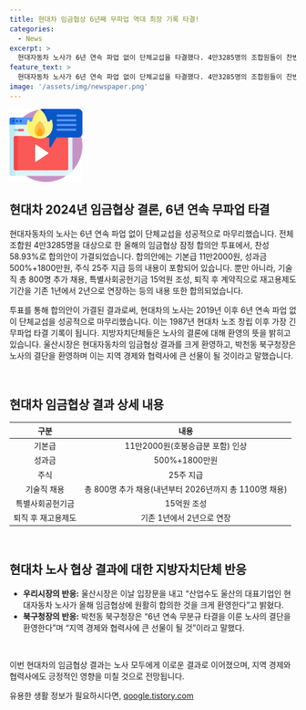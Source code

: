 ```yaml
---
title: 현대차 임금협상 6년째 무파업 역대 최장 기록 타결!
categories:
  - News
excerpt: >
  현대자동차 노사가 6년 연속 파업 없이 단체교섭을 타결했다. 4만3285명의 조합원들이 찬반 투표를 통해 임금협상 합의안을 가결했는데, 이는 기본급 11만2000원(호봉승급분 포함) 인상, 성과금 500%+1800만원, 주식 25주 지급 등을 포함한 임금 인상이다. 뿐만 아니라 기술직 추가 채용, 특별사회공헌기금 15억원 조성, 숙련재고용 제도(촉탁계약직) 기간 연장 등에 대해서도 합의했다. 이에 지역 자치단체들은 이번 협상 타결을 환영하고, 울산시장과 북구청장도 긍정적인 입장을 밝혔다.
feature_text: >
  현대자동차 노사가 6년 연속 파업 없이 단체교섭을 타결했다. 4만3285명의 조합원들이 찬반 투표를 통해 임금협상 합의안을 가결했는데, 이는 기본급 11만2000원(호봉승급분 포함) 인상, 성과금 500%+1800만원, 주식 25주 지급 등을 포함한 임금 인상이다. 뿐만 아니라 기술직 추가 채용, 특별사회공헌기금 15억원 조성, 숙련재고용 제도(촉탁계약직) 기간 연장 등에 대해서도 합의했다. 이에 지역 자치단체들은 이번 협상 타결을 환영하고, 울산시장과 북구청장도 긍정적인 입장을 밝혔다.
image: '/assets/img/newspaper.png'
---
```


<p><img src="/assets/img/news.png" alt="rentncar 속보" /></p>

<h2 data-ke-size="size26">현대차 2024년 임금협상 결론, 6년 연속 무파업 타결</h2>

<p>현대자동차의 노사는 6년 연속 파업 없이 단체교섭을 성공적으로 마무리했습니다. 전체 조합원 4만3285명을 대상으로 한 올해의 임금협상 잠정 합의안 투표에서, 찬성 58.93%로 합의안이 가결되었습니다. 합의안에는 기본급 11만2000원, 성과금 500%+1800만원, 주식 25주 지급 등의 내용이 포함되어 있습니다. 뿐만 아니라, 기술직 총 800명 추가 채용, 특별사회공헌기금 15억원 조성, 퇴직 후 계약직으로 재고용제도 기간을 기존 1년에서 2년으로 연장하는 등의 내용 또한 합의되었습니다.</p>

<p>투표를 통해 합의안이 가결된 결과로써, 현대차의 노사는 2019년 이후 6년 연속 파업 없이 단체교섭을 성공적으로 마무리했습니다. 이는 1987년 현대차 노조 창립 이후 가장 긴 무파업 타결 기록이 됩니다. 지방자치단체들은 노사의 결론에 대해 환영의 뜻을 밝히고 있습니다. 울산시장은 현대자동차의 임금협상 결과를 크게 환영하고, 박천동 북구청장은 노사의 결단을 환영하며 이는 지역 경제와 협력사에 큰 선물이 될 것이라고 말했습니다. </p>

<p data-ke-size="size16">&nbsp;</p>

<h2 data-ke-size="size24">현대차 임금협상 결과 상세 내용</h2>

<table>
    <thead>
        <tr>
            <th style="text-align: center;">구분</th>
            <th style="text-align: center;">내용</th>
        </tr>
    </thead>
    <tbody>
        <tr>
            <td style="text-align: center;">기본급</td>
            <td style="text-align: center;">11만2000원(호봉승급분 포함) 인상</td>
        </tr>
        <tr>
            <td style="text-align: center;">성과금</td>
            <td style="text-align: center;">500%+1800만원</td>
        </tr>
        <tr>
            <td style="text-align: center;">주식</td>
            <td style="text-align: center;">25주 지급</td>
        </tr>
        <tr>
            <td style="text-align: center;">기술직 채용</td>
            <td style="text-align: center;">총 800명 추가 채용(내년부터 2026년까지 총 1100명 채용)</td>
        </tr>
        <tr>
            <td style="text-align: center;">특별사회공헌기금</td>
            <td style="text-align: center;">15억원 조성</td>
        </tr>
        <tr>
            <td style="text-align: center;">퇴직 후 재고용제도</td>
            <td style="text-align: center;">기존 1년에서 2년으로 연장</td>
        </tr>
    </tbody>
</table>

<p data-ke-size="size16">&nbsp;</p>

<h2 data-ke-size="size24">현대차 노사 협상 결과에 대한 지방자치단체 반응</h2>

<ul>
    <li><b>우리시장의 반응:</b> 울산시장은 이날 입장문을 내고 “산업수도 울산의 대표기업인 현대자동차 노사가 올해 임금협상에 원활히 합의한 것을 크게 환영한다”고 밝혔다.</li>
    <li><b>북구청장의 반응:</b> 박천동 북구청장은 “6년 연속 무분규 타결을 이룬 노사의 결단을 환영한다”며 “지역 경제와 협력사에 큰 선물이 될 것”이라고 말했다.</li>
</ul>

<p data-ke-size="size16">&nbsp;</p>

<p>이번 현대차의 임금협상 결과는 노사 모두에게 이로운 결과로 이어졌으며, 지역 경제와 협력사에도 긍정적인 영향을 미칠 것으로 전망됩니다.</p>
유용한 생활 정보가 필요하시다면, <a href="https://qoogle.tistory.com" rel="dofollow">qoogle.tistory.com</a>


